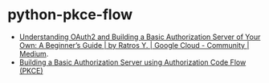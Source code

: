 # python-pkce-flow
- [Understanding OAuth2 and Building a Basic Authorization Server of Your Own: A Beginner’s Guide | by Ratros Y. | Google Cloud - Community | Medium](https://medium.com/google-cloud/understanding-oauth2-and-building-a-basic-authorization-server-of-your-own-a-beginners-guide-cf7451a16f66).
- [Building a Basic Authorization Server using Authorization Code Flow (PKCE)](https://medium.com/@ratrosy/building-a-basic-authorization-server-using-authorization-code-flow-pkce-3155e843466)
